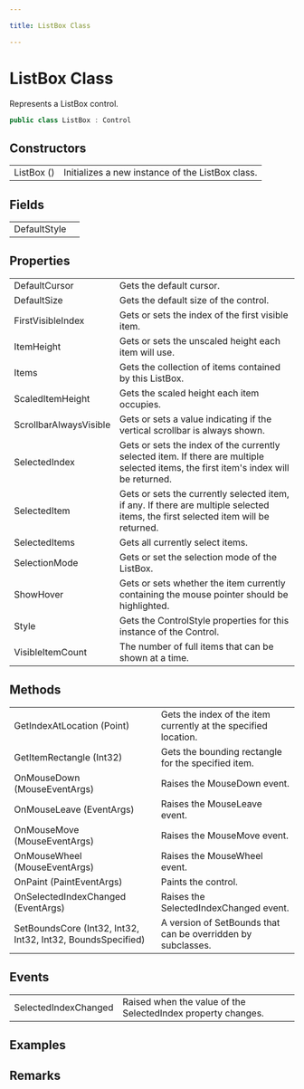 ```yaml
---

title: ListBox Class

---
```


# ListBox Class

Represents a ListBox control.

```csharp
public class ListBox : Control 
```

## Constructors

<table>
<tr><td>ListBox ()</td><td>Initializes a new instance of the ListBox class.</td></tr>
</table>

## Fields

<table>
<tr><td>DefaultStyle</td><td></td></tr>
</table>

## Properties

<table>
<tr><td>DefaultCursor</td><td>Gets the default cursor.</td></tr>
<tr><td>DefaultSize</td><td>Gets the default size of the control.</td></tr>
<tr><td>FirstVisibleIndex</td><td>Gets or sets the index of the first visible item.</td></tr>
<tr><td>ItemHeight</td><td>Gets or sets the unscaled height each item will use.</td></tr>
<tr><td>Items</td><td>Gets the collection of items contained by this ListBox.</td></tr>
<tr><td>ScaledItemHeight</td><td>Gets the scaled height each item occupies.</td></tr>
<tr><td>ScrollbarAlwaysVisible</td><td>Gets or sets a value indicating if the vertical scrollbar is always shown.</td></tr>
<tr><td>SelectedIndex</td><td>Gets or sets the index of the currently selected item.  If there are multiple selected items, the first item's index will be returned.</td></tr>
<tr><td>SelectedItem</td><td>Gets or sets the currently selected item, if any.  If there are multiple selected items, the first selected item will be returned.</td></tr>
<tr><td>SelectedItems</td><td>Gets all currently select items.</td></tr>
<tr><td>SelectionMode</td><td>Gets or set the selection mode of the ListBox.</td></tr>
<tr><td>ShowHover</td><td>Gets or sets whether the item currently containing the mouse pointer should be highlighted.</td></tr>
<tr><td>Style</td><td>Gets the ControlStyle properties for this instance of the Control.</td></tr>
<tr><td>VisibleItemCount</td><td>The number of full items that can be shown at a time.</td></tr>
</table>

## Methods

<table>
<tr><td>GetIndexAtLocation (Point)</td><td>Gets the index of the item currently at the specified location.</td></tr>
<tr><td>GetItemRectangle (Int32)</td><td>Gets the bounding rectangle for the specified item.</td></tr>
<tr><td>OnMouseDown (MouseEventArgs)</td><td>Raises the MouseDown event.</td></tr>
<tr><td>OnMouseLeave (EventArgs)</td><td>Raises the MouseLeave event.</td></tr>
<tr><td>OnMouseMove (MouseEventArgs)</td><td>Raises the MouseMove event.</td></tr>
<tr><td>OnMouseWheel (MouseEventArgs)</td><td>Raises the MouseWheel event.</td></tr>
<tr><td>OnPaint (PaintEventArgs)</td><td>Paints the control.</td></tr>
<tr><td>OnSelectedIndexChanged (EventArgs)</td><td>Raises the SelectedIndexChanged event.</td></tr>
<tr><td>SetBoundsCore (Int32, Int32, Int32, Int32, BoundsSpecified)</td><td>A version of SetBounds that can be overridden by subclasses.</td></tr>
</table>

## Events

<table>
<tr><td>SelectedIndexChanged</td><td>Raised when the value of the SelectedIndex property changes.</td></tr>
</table>

<!-- Only change content below this line, anything above this line will be lost when regenerated. -->

## Examples

## Remarks

